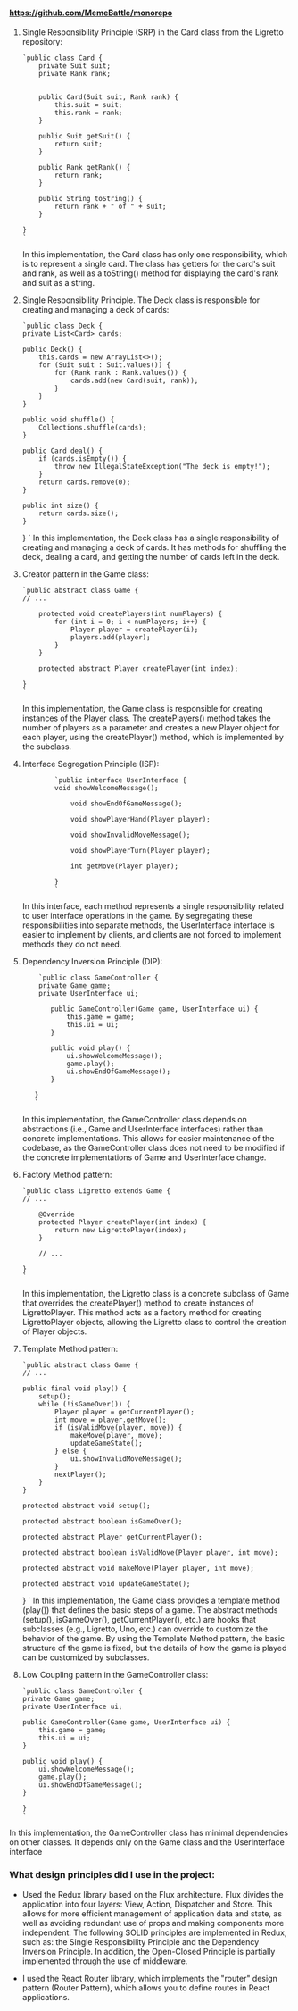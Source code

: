 #### https://github.com/MemeBattle/monorepo

1.  Single Responsibility Principle (SRP) in the Card class from the Ligretto repository:

        `public class Card {
            private Suit suit;
            private Rank rank;


            public Card(Suit suit, Rank rank) {
                this.suit = suit;
                this.rank = rank;
            }

            public Suit getSuit() {
                return suit;
            }

            public Rank getRank() {
                return rank;
            }

            public String toString() {
                return rank + " of " + suit;
            }

        }
        `

    In this implementation, the Card class has only one responsibility, which is to represent a single card. The class has getters for the card's suit and rank, as well as a toString() method for displaying the card's rank and suit as a string.

2.  Single Responsibility Principle. The Deck class is responsible for creating and managing a deck of cards:

        `public class Deck {
        private List<Card> cards;

        public Deck() {
            this.cards = new ArrayList<>();
            for (Suit suit : Suit.values()) {
                for (Rank rank : Rank.values()) {
                    cards.add(new Card(suit, rank));
                }
            }
        }

        public void shuffle() {
            Collections.shuffle(cards);
        }

        public Card deal() {
            if (cards.isEmpty()) {
                throw new IllegalStateException("The deck is empty!");
            }
            return cards.remove(0);
        }

        public int size() {
            return cards.size();
        }

    }
    `
    In this implementation, the Deck class has a single responsibility of creating and managing a deck of cards. It has methods for shuffling the deck, dealing a card, and getting the number of cards left in the deck.

3.  Creator pattern in the Game class:

        `public abstract class Game {
        // ...

            protected void createPlayers(int numPlayers) {
                for (int i = 0; i < numPlayers; i++) {
                    Player player = createPlayer(i);
                    players.add(player);
                }
            }

            protected abstract Player createPlayer(int index);

        }
        `

    In this implementation, the Game class is responsible for creating instances of the Player class. The createPlayers() method takes the number of players as a parameter and creates a new Player object for each player, using the createPlayer() method, which is implemented by the subclass.

4.  Interface Segregation Principle (ISP):

                `public interface UserInterface {
                void showWelcomeMessage();

                    void showEndOfGameMessage();

                    void showPlayerHand(Player player);

                    void showInvalidMoveMessage();

                    void showPlayerTurn(Player player);

                    int getMove(Player player);

                }
                `

    In this interface, each method represents a single responsibility related to user interface operations in the game. By segregating these responsibilities into separate methods, the UserInterface interface is easier to implement by clients, and clients are not forced to implement methods they do not need.

5.  Dependency Inversion Principle (DIP):

            `public class GameController {
            private Game game;
            private UserInterface ui;

               public GameController(Game game, UserInterface ui) {
                   this.game = game;
                   this.ui = ui;
               }

               public void play() {
                   ui.showWelcomeMessage();
                   game.play();
                   ui.showEndOfGameMessage();
               }

           }
           `

    In this implementation, the GameController class depends on abstractions (i.e., Game and UserInterface interfaces) rather than concrete implementations. This allows for easier maintenance of the codebase, as the GameController class does not need to be modified if the concrete implementations of Game and UserInterface change.

6.  Factory Method pattern:

        `public class Ligretto extends Game {
        // ...

            @Override
            protected Player createPlayer(int index) {
                return new LigrettoPlayer(index);
            }

            // ...

        }
        `

    In this implementation, the Ligretto class is a concrete subclass of Game that overrides the createPlayer() method to create instances of LigrettoPlayer. This method acts as a factory method for creating LigrettoPlayer objects, allowing the Ligretto class to control the creation of Player objects.

7.  Template Method pattern:

        `public abstract class Game {
        // ...

        public final void play() {
            setup();
            while (!isGameOver()) {
                Player player = getCurrentPlayer();
                int move = player.getMove();
                if (isValidMove(player, move)) {
                    makeMove(player, move);
                    updateGameState();
                } else {
                    ui.showInvalidMoveMessage();
                }
                nextPlayer();
            }
        }

        protected abstract void setup();

        protected abstract boolean isGameOver();

        protected abstract Player getCurrentPlayer();

        protected abstract boolean isValidMove(Player player, int move);

        protected abstract void makeMove(Player player, int move);

        protected abstract void updateGameState();

    }
    `
    In this implementation, the Game class provides a template method (play()) that defines the basic steps of a game. The abstract methods (setup(), isGameOver(), getCurrentPlayer(), etc.) are hooks that subclasses (e.g., Ligretto, Uno, etc.) can override to customize the behavior of the game. By using the Template Method pattern, the basic structure of the game is fixed, but the details of how the game is played can be customized by subclasses.

8.  Low Coupling pattern in the GameController class:

        `public class GameController {
        private Game game;
        private UserInterface ui;

        public GameController(Game game, UserInterface ui) {
            this.game = game;
            this.ui = ui;
        }

        public void play() {
            ui.showWelcomeMessage();
            game.play();
            ui.showEndOfGameMessage();
        }

        }
        `

In this implementation, the GameController class has minimal dependencies on other classes. It depends only on the Game class and the UserInterface interface

### What design principles did I use in the project:
- Used the Redux library based on the Flux architecture.
Flux divides the application into four layers: View, Action, Dispatcher and Store. This allows for more efficient management of application data and state, as well as avoiding redundant use of props and making components more independent.
The following SOLID principles are implemented in Redux, such as: the Single Responsibility Principle and the Dependency Inversion Principle. In addition, the Open-Closed Principle is partially implemented through the use of middleware.

- I used the React Router library, which implements the "router" design pattern (Router Pattern), which allows you to define routes in React applications.
